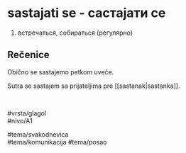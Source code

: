 # sastajati se - састајати се

1. встречаться, собираться (регулярно)

## Rečenice

Obično se sastajemo petkom uveče.  

Sutra se sastajem sa prijateljima pre [[sastanak|sastanka]].

<br>

#vrsta/glagol  
#nivo/A1  

#tema/svakodnevica  
#tema/komunikacija
#tema/posao